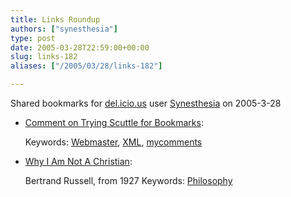 ```yaml
---
title: Links Roundup
authors: ["synesthesia"]
type: post
date: 2005-03-28T22:59:00+00:00
slug: links-182 
aliases: ["/2005/03/28/links-182"]

---
```

Shared bookmarks for [del.icio.us][1] user  [Synesthesia][2] on 2005-3-28

  * [Comment on Trying Scuttle for Bookmarks][3]:
   
    Keywords: [Webmaster][4], [XML][5], [mycomments][6]
  * [Why I Am Not A Christian][7]:
  
    Bertrand Russell, from 1927 Keywords: [Philosophy][8]

 [1]: https://del.icio.us/
 [2]: https://del.icio.us/synesthesia
 [3]: https://jayseae.cxliv.org/2005/03/24/trying_scuttle_for_bookmarks.html#julian_002620 "https://jayseae.cxliv.org/2005/03/24/trying_scuttle_for_bookmarks.html#julian_002620"
 [4]: https://del.icio.us/synesthesia/Webmaster
 [5]: https://del.icio.us/synesthesia/XML
 [6]: https://del.icio.us/synesthesia/mycomments
 [7]: https://www.users.drew.edu/~jlenz/whynot.html "https://www.users.drew.edu/~jlenz/whynot.html"
 [8]: https://del.icio.us/synesthesia/Philosophy